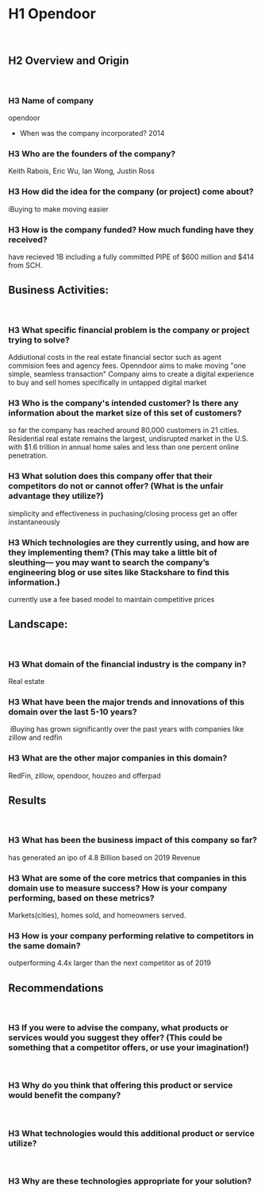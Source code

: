 # H1 Opendoor
​
## H2 Overview and Origin
​
 ### H3 Name of company
​opendoor
* When was the company incorporated?
​2014
 ### H3 Who are the founders of the company?
​Keith Rabois, Eric Wu, Ian Wong, Justin Ross
 ### H3 How did the idea for the company (or project) come about?
​iBuying to make moving easier
 ### H3 How is the company funded? How much funding have they received?
​have recieved 1B including a fully committed PIPE of $600 million and $414 from SCH.

## Business Activities:
​
 ### H3 What specific financial problem is the company or project trying to solve?
​Addiutional costs in the real estate financial sector such as agent commision fees and agency fees. Openndoor aims to make moving "one simple, seamless transaction"
Company aims to create a digital experience to buy and sell homes specifically in untapped digital market

### H3  Who is the company's intended customer?  Is there any information about the market size of this set of customers?
so far the company has reached around 80,000 customers in 21 cities. Residential real estate remains the largest, undisrupted market in the U.S. with $1.6 trillion in annual home sales and less than one percent online penetration. 
### H3 What solution does this company offer that their competitors do not or cannot offer? (What is the unfair advantage they utilize?)
simplicity and effectiveness in puchasing/closing process
​get an offer instantaneously 
### H3  Which technologies are they currently using, and how are they implementing them? (This may take a little bit of sleuthing–– you may want to search the company’s engineering blog or use sites like Stackshare to find this information.)
​currently use a fee based model to maintain competitive prices
​
## Landscape:
​
 ### H3 What domain of the financial industry is the company in?
​Real estate
### H3  What have been the major trends and innovations of this domain over the last 5-10 years?
​ iBuying has grown significantly over the past years with companies like zillow and redfin 

 ### H3 What are the other major companies in this domain?
​RedFin, zillow, opendoor, houzeo and offerpad
​
## Results
​
 ### H3 What has been the business impact of this company so far?
​has generated an ipo of 4.8 Billion based on 2019 Revenue
### H3  What are some of the core metrics that companies in this domain use to measure success? How is your company performing, based on these metrics?
​Markets(cities), homes sold, and homeowners served. 
 ### H3 How is your company performing relative to competitors in the same domain?
​outperforming 4.4x larger than the next competitor as of 2019 
​
## Recommendations
​
 ### H3 If you were to advise the company, what products or services would you suggest they offer? (This could be something that a competitor offers, or use your imagination!)
​
 ### H3 Why do you think that offering this product or service would benefit the company?
​
 ### H3 What technologies would this additional product or service utilize?
​
 ### H3 Why are these technologies appropriate for your solution?
```
